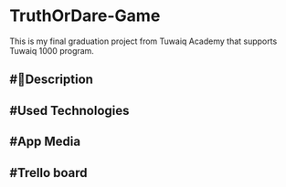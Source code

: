 # TruthOrDare-Game
This is my final graduation project from Tuwaiq Academy that supports Tuwaiq 1000 program.


#:scroll:Description
--


#Used Technologies
--

#App Media
--

#Trello board
--
